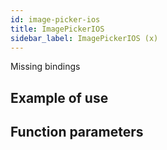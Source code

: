 ```yaml
---
id: image-picker-ios
title: ImagePickerIOS
sidebar_label: ImagePickerIOS (x)
---
```


Missing bindings

## Example of use

## Function parameters
